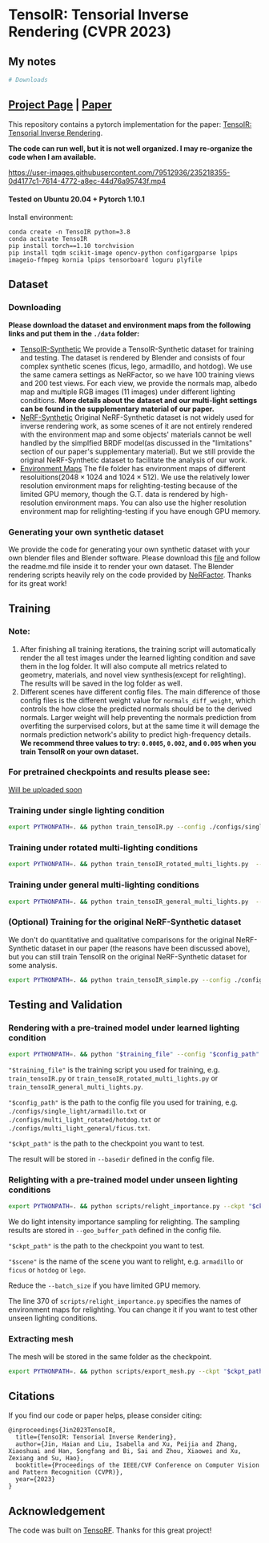 # TensoIR: Tensorial Inverse Rendering (CVPR 2023)

## My notes

```bash
# Downloads

```

## [Project Page](https://haian-jin.github.io/TensoIR/) |  [Paper](https://arxiv.org/abs/2304.12461)

This repository contains a pytorch implementation for the paper: [TensoIR: Tensorial Inverse Rendering](https://arxiv.org/abs/2304.12461).

**The code can run well, but it is not well organized. I may re-organize the code when I am available.**

https://user-images.githubusercontent.com/79512936/235218355-0d4177c1-7614-4772-a8ec-44d76a95743f.mp4

#### Tested on Ubuntu 20.04 + Pytorch 1.10.1

Install environment:

```
conda create -n TensoIR python=3.8
conda activate TensoIR
pip install torch==1.10 torchvision
pip install tqdm scikit-image opencv-python configargparse lpips imageio-ffmpeg kornia lpips tensorboard loguru plyfile
```

## Dataset

### Downloading

**Please download the dataset and environment maps from the following links and put them in the `./data` folder:**

* [TensoIR-Synthetic](https://zenodo.org/record/7880113#.ZE68FHZBz18)
  We provide a TensoIR-Synthetic dataset for training and testing. The dataset is rendered by Blender and consists of four complex synthetic scenes (ficus, lego, armadillo, and hotdog). We use the same camera settings as NeRFactor, so we have 100 training views and 200 test views.
  For each view, we provide the normals map, albedo map and multiple RGB images (11 images) under different lighting conditions.
  **More details about the dataset and our multi-light settings can be found in the supplementary material of our paper.**
* [NeRF-Synthetic](https://drive.google.com/drive/folders/128yBriW1IG_3NJ5Rp7APSTZsJqdJdfc1)
  Original NeRF-Synthetic dataset is not widely used for inverse rendering work, as some scenes of it are not entirely rendered with the environment map and some objects' materials cannot be well handled by the simplfied BRDF model(as discussed in the "limitations" section of our paper's supplementary material). But we still provide the original NeRF-Synthetic dataset to facilitate the analysis of our work.
* [Environment Maps](https://drive.google.com/file/d/10WLc4zk2idf4xGb6nPL43OXTTHvAXSR3/view?usp=share_link)
  The file folder has environment maps of different resoluitions($2048 \times 1024$ and $1024 \times 512$). We use the relatively lower resolution environment maps for relighting-testing because of the limited GPU memory, though the G.T. data is rendered by high-resolution environment maps. You can also use the higher resolution environment map for relighting-testing if you have enough GPU memory.

### Generating your own synthetic dataset

We provide the code for generating your own synthetic dataset with your own blender files and Blender software. Please download this [file](https://drive.google.com/file/d/1PNrARJVjamVu_WHC_5gKI91zcqAodTYO/view?usp=sharing) and follow the readme.md file inside it to render your own dataset. The Blender rendering scripts heavily rely on the code provided by [NeRFactor](https://github.com/google/nerfactor). Thanks for its great work!



## Training

### Note:

1. After finishing all training iterations, the training script will automatically render the all test images under the learned lighting condition and save them in the log folder. It will also compute all metrics related to geometry, materials, and novel view synthesis(except for relighting). The results will be saved in the log folder as well.
2. Different scenes have different config files. The main difference of those config files is the different weight value for  `normals_diff_weight`, which controls the how close the predicted normals should be to the derived normals. Larger weight will help preventing the normals prediction from overfiting the surpervised colors, but at the same time it will demage the normals prediction network's ability to predict high-frequency details. **We recommend three values to try: `0.0005`, `0.002`, and `0.005` when you train TensoIR on your own dataset.**


### For pretrained checkpoints and results please see:

[Will be uploaded soon]()


### Training under single lighting condition

```bash
export PYTHONPATH=. && python train_tensoIR.py --config ./configs/single_light/armadillo.txt
```


### Training under rotated multi-lighting conditions

```bash
export PYTHONPATH=. && python train_tensoIR_rotated_multi_lights.py  --config ./configs/multi_light_rotated/hotdog.txt
```


### Training under general multi-lighting conditions

```bash
export PYTHONPATH=. && python train_tensoIR_general_multi_lights.py  --config ./configs/multi_light_general/ficus.txt
```


### (Optional) Training for the original NeRF-Synthetic dataset

We don't do quantitative and qualitative comparisons for the original NeRF-Synthetic dataset in our paper (the reasons have been discussed above), but you can still train TensoIR on the original NeRF-Synthetic dataset for some analysis.

```bash
export PYTHONPATH=. && python train_tensoIR_simple.py --config ./configs/single_light/blender.txt
```

## Testing and Validation


### Rendering with a pre-trained model under learned lighting condition

```bash
export PYTHONPATH=. && python "$training_file" --config "$config_path" --ckpt "$ckpt_path" --render_only 1 --render_test 1
```

`"$training_file"` is the training script you used for training, e.g. `train_tensoIR.py` or `train_tensoIR_rotated_multi_lights.py` or `train_tensoIR_general_multi_lights.py`.

`"$config_path"` is the path to the config file you used for training, e.g. `./configs/single_light/armadillo.txt` or `./configs/multi_light_rotated/hotdog.txt` or `./configs/multi_light_general/ficus.txt`.

`"$ckpt_path"` is the path to the checkpoint you want to test.

The result will be stored in `--basedir` defined in the config file.


### Relighting with a pre-trained model under unseen lighting conditions

```bash
export PYTHONPATH=. && python scripts/relight_importance.py --ckpt "$ckpt_path" --config configs/relighting_test/"$scene".txt --batch_size 800
```

We do light intensity importance sampling for relighting. The sampling results are stored in `--geo_buffer_path` defined in the config file.

`"$ckpt_path"` is the path to the checkpoint you want to test.

`"$scene"` is the name of the scene you want to relight, e.g. `armadillo` or `ficus` or `hotdog` or `lego`.

Reduce the `--batch_size` if you have limited GPU memory.

The line 370 of `scripts/relight_importance.py` specifies the names of environment maps for relighting. You can change it if you want to test other unseen lighting conditions.


### Extracting mesh

The mesh will be stored in the same folder as the checkpoint.

```bash
export PYTHONPATH=. && python scripts/export_mesh.py --ckpt "$ckpt_path" 
```


## Citations

If you find our code or paper helps, please consider citing:

```
@inproceedings{Jin2023TensoIR,
  title={TensoIR: Tensorial Inverse Rendering},
  author={Jin, Haian and Liu, Isabella and Xu, Peijia and Zhang, Xiaoshuai and Han, Songfang and Bi, Sai and Zhou, Xiaowei and Xu, Zexiang and Su, Hao},
  booktitle={Proceedings of the IEEE/CVF Conference on Computer Vision and Pattern Recognition (CVPR)},
  year={2023}
}
```

## Acknowledgement

The code was built on [TensoRF](https://github.com/apchenstu/TensoRF). Thanks for this great project!
